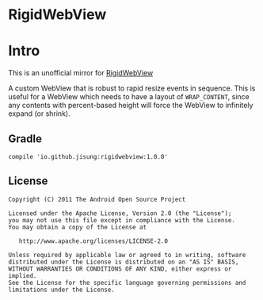 RigidWebView
===============

# Intro

This is an unofficial mirror for [RigidWebView](
https://github.com/k9mail/k-9/blob/master/k9mail/src/main/java/com/fsck/k9/view/RigidWebView.java)

A custom WebView that is robust to rapid resize events in sequence.
This is useful for a WebView which needs to have a layout of `WRAP_CONTENT`, since any
contents with percent-based height will force the WebView to infinitely expand (or shrink).


## Gradle

```
compile 'io.github.jisung:rigidwebview:1.0.0'
```

## License

    Copyright (C) 2011 The Android Open Source Project

    Licensed under the Apache License, Version 2.0 (the "License");
    you may not use this file except in compliance with the License.
    You may obtain a copy of the License at

       http://www.apache.org/licenses/LICENSE-2.0

    Unless required by applicable law or agreed to in writing, software
    distributed under the License is distributed on an "AS IS" BASIS,
    WITHOUT WARRANTIES OR CONDITIONS OF ANY KIND, either express or implied.
    See the License for the specific language governing permissions and
    limitations under the License.
